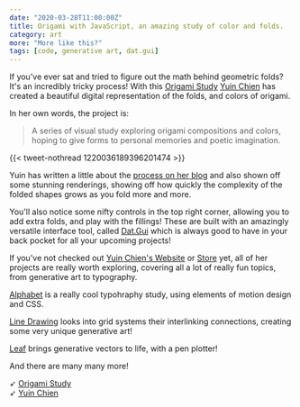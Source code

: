 ```yaml
---
date: "2020-03-28T11:00:00Z"
title: Origami with JavaScript, an amazing study of color and folds.
category: art
more: "More like this?"
tags: [code, generative art, dat.gui]
---
```


If you've ever sat and tried to figure out the math behind geometric folds? It's an incredibly tricky process! With this [Origami Study](https://yuinchien.com/projects/origami/) [Yuin Chien](https://yuinchien.com/) has created a beautiful digital representation of the folds, and colors of origami.

In her own words, the project is:

> A series of visual study exploring origami compositions and colors, hoping to give forms to personal memories and poetic imagination.

{{< tweet-nothread 1220036189396201474 >}}

Yuin has written a little about the [process on her blog](https://yuinchien.com/origami-study/) and also shown off some stunning renderings, showing off how quickly the complexity of the folded shapes grows as you fold more and more.

You'll also notice some nifty controls in the top right corner, allowing you to add extra folds, and play with the fillings! These are built with an amazingly versatile interface tool, called [Dat.Gui](http://workshop.chromeexperiments.com/examples/gui/#1--Basic-Usage) which is always good to have in your back pocket for all your upcoming projects!

<!--more-->

If you've not checked out [Yuin Chien's Website](https://yuinchien.com) or [Store](https://store.yuinchien.com/) yet, all of her projects are really worth exploring, covering all a lot of really fun topics, from generative art to typography.

[Alphabet](https://yuinchien.com/projects/alphabet/index.html) is a really cool typohraphy study, using elements of motion design and CSS.

[Line Drawing](https://yuinchien.com/line-drawing/) looks into grid systems their interlinking connections, creating some very unique generative art!

[Leaf](https://yuinchien.com/leaf/) brings generative vectors to life, with a pen plotter!

And there are many many more!

➶ [Origami Study](https://yuinchien.com/projects/origami/)  
➶ [Yuin Chien](https://yuinchien.com/)
